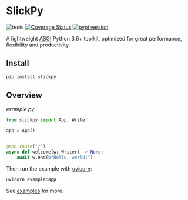 # SlickPy

![tests](https://github.com/akornatskyy/slickpy/workflows/tests/badge.svg)
[![Coverage Status](https://coveralls.io/repos/github/akornatskyy/slickpy/badge.svg?branch=master)](https://coveralls.io/github/akornatskyy/slickpy?branch=master)
[![pypi version](https://badge.fury.io/py/slickpy.svg)](https://badge.fury.io/py/slickpy)

A lightweight [ASGI](https://asgi.readthedocs.io/en/latest/index.html)
Python 3.6+ toolkit, optimized for great performance, flexibility and
productivity.

## Install

```sh
pip install slickpy
```

## Overview

*example.py*:

```python
from slickpy import App, Writer

app = App()


@app.route("/")
async def welcome(w: Writer) -> None:
    await w.end(b"Hello, world!")
```

Then run the example with [uvicorn](https://github.com/encode/uvicorn):

```sh
uvicorn example:app
```

See [examples](https://github.com/akornatskyy/slickpy/tree/master/examples) for more.

